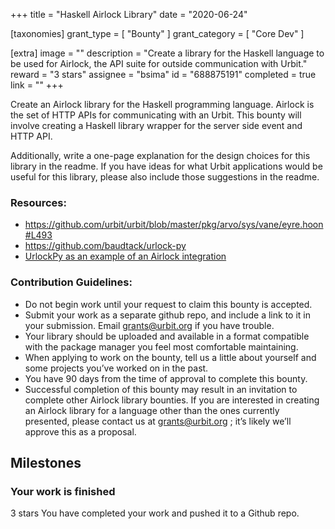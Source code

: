 +++
title = "Haskell Airlock Library"
date = "2020-06-24"

[taxonomies]
grant_type = [ "Bounty" ]
grant_category = [ "Core Dev" ]

[extra]
image = ""
description = "Create a library for the Haskell language to be used for Airlock, the API suite for outside communication with Urbit."
reward = "3 stars"
assignee = "bsima"
id = "688875191"
completed = true
link = ""
+++

Create an Airlock library for the Haskell programming language. Airlock is the set of HTTP APIs for communicating with an Urbit. This bounty will involve creating a Haskell library wrapper for the server side event and HTTP API.

Additionally, write a one-page explanation for the design choices for this library in the readme. If you have ideas for what Urbit applications would be useful for this library, please also include those suggestions in the readme.

### Resources:

- https://github.com/urbit/urbit/blob/master/pkg/arvo/sys/vane/eyre.hoon#L493
- https://github.com/baudtack/urlock-py
- [UrlockPy as an example of an Airlock integration](https://github.com/urbit/docs/pull/892)

### Contribution Guidelines:

- Do not begin work until your request to claim this bounty is accepted.
- Submit your work as a separate github repo, and include a link to it in your submission. Email grants@urbit.org if you have trouble.
- Your library should be uploaded and available in a format compatible with the package manager you feel most comfortable maintaining.
- When applying to work on the bounty, tell us a little about yourself and some projects you’ve worked on in the past.
- You have 90 days from the time of approval to complete this bounty.
- Successful completion of this bounty may result in an invitation to complete other Airlock library bounties. If you are interested in creating an Airlock library for a language other than the ones currently presented, please contact us at grants@urbit.org ; it’s likely we’ll approve this as a proposal.

## Milestones

### Your work is finished

3 stars
You have completed your work and pushed it to a Github repo.
